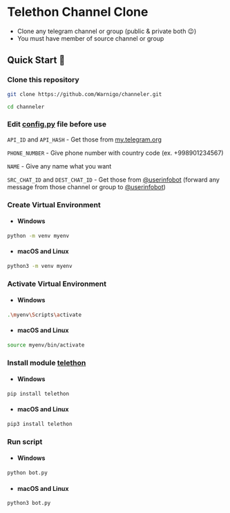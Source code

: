 # Telethon Channel Clone
- Clone any telegram channel or group (public & private both 😉)
- You must have member of source channel or group

## Quick Start 🔎
### Clone this repository
```sh
git clone https://github.com/Warnigo/channeler.git
```
```sh
cd channeler
```


### Edit [config.py](./config.py) file before use
`API_ID` and `API_HASH` - Get those from [my.telegram.org](http://my.telegram.org/)

`PHONE_NUMBER` - Give phone number with country code (ex. +998901234567)

`NAME` - Give any name what you want

`SRC_CHAT_ID` and `DEST_CHAT_ID` - Get those from [@userinfobot](https://telegram.dog/userinfobot)
(forward any message from those channel or group to [@userinfobot](https://telegram.dog/userinfobot))

### Create Virtual Environment
- #### Windows
```sh
python -m venv myenv
```
- #### macOS and Linux
```sh
python3 -m venv myenv
```

### Activate Virtual Environment
- #### Windows
```sh
.\myenv\Scripts\activate
```
- #### macOS and Linux
```sh
source myenv/bin/activate
```

### Install module [telethon](https://pypi.org/project/Telethon/)
- #### Windows
```sh
pip install telethon
```
- #### macOS and Linux
```sh
pip3 install telethon
```

### Run script
- #### Windows
```sh
python bot.py
```
- #### macOS and Linux
```sh
python3 bot.py
```
